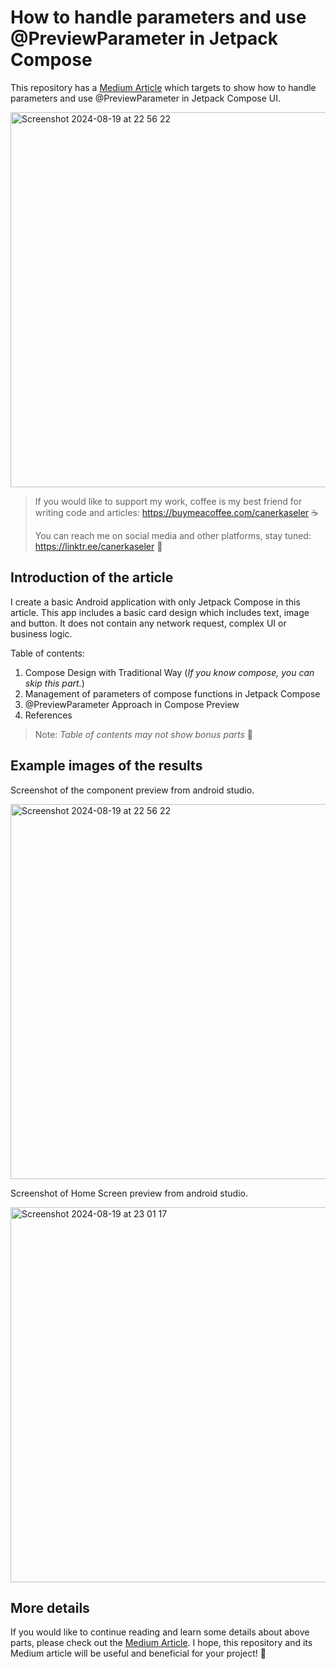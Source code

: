 # How to handle parameters and use @PreviewParameter in Jetpack Compose

This repository has a [Medium Article](https://medium.com/kotlin-academy/slot-api-pattern-previewparameter-in-jetpack-compose-6308e46155e8) which targets to show how to handle parameters and use @PreviewParameter in Jetpack Compose UI.

<img width="600" alt="Screenshot 2024-08-19 at 22 56 22" src="https://github.com/user-attachments/assets/a2fa3e04-2f11-4c82-af60-8e5d52e4819c">

> If you would like to support my work, coffee is my best friend for writing code and articles: https://buymeacoffee.com/canerkaseler ☕️
>
> You can reach me on social media and other platforms, stay tuned: https://linktr.ee/canerkaseler 🤝

## Introduction of the article

I create a basic Android application with only Jetpack Compose in this article. This app includes a basic card design which includes text, image and button. It does not contain any network request, complex UI or business logic.

Table of contents:
1. Compose Design with Traditional Way (_If you know compose, you can skip this part._)
2. Management of parameters of compose functions in Jetpack Compose
3. @PreviewParameter Approach in Compose Preview
4. References

> Note: _Table of contents may not show bonus parts_ 🎁

## Example images of the results

Screenshot of the component preview from android studio.

<img width="600" alt="Screenshot 2024-08-19 at 22 56 22" src="https://github.com/user-attachments/assets/4cc26d56-db4b-464a-9a0b-1bfe58007100">

Screenshot of Home Screen preview from android studio.

<img width="600" alt="Screenshot 2024-08-19 at 23 01 17" src="https://github.com/user-attachments/assets/39e69091-0aaa-498c-8c98-5eb9e8f76f5d">

## More details

If you would like to continue reading and learn some details about above parts, please check out the [Medium Article](https://medium.com/kotlin-academy/slot-api-pattern-previewparameter-in-jetpack-compose-6308e46155e8). I hope, this repository and its Medium article will be useful and beneficial for your project! 🙌
